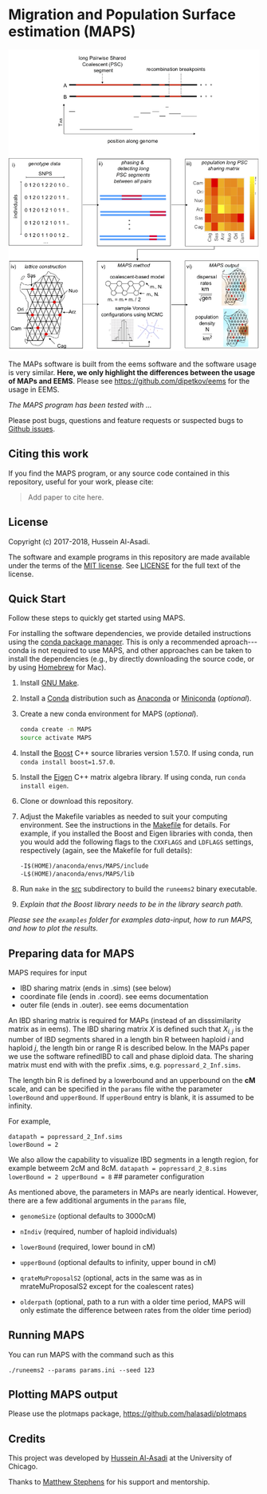 # Migration and Population Surface estimation (MAPS)

![Overview of the MAPS software](fig1-github.png) 

The MAPs software is built from the eems software and the software
usage is very similar. **Here, we only highlight the differences
between the usage of MAPs and EEMS**. Please see
https://github.com/dipetkov/eems for the usage in EEMS.

*The MAPS program has been tested with ...*

Please post bugs, questions and feature requests or suspected bugs to
[Github issues](https://github.com/halasadi/MAPS/issues).

## Citing this work

If you find the MAPS program, or any source code contained in this
repository, useful for your work, please cite:

> Add paper to cite here.

## License

Copyright (c) 2017-2018, Hussein Al-Asadi.

The software and example programs in this repository are made
available under the terms of the
[MIT license](https://opensource.org/licenses/mit-license.html).
See [LICENSE](LICENSE) for the full text of the license.

## Quick Start

Follow these steps to quickly get started using MAPS.

For installing the software dependencies, we provide detailed
instructions using the
[conda package manager](https://conda.io/docs). This is only a
recommended aproach---conda is not required to use MAPS, and other
approaches can be taken to install the dependencies (e.g., by directly
downloading the source code, or by using [Homebrew](http://brew.sh) for
Mac).

1. Install [GNU Make](https://www.gnu.org/software/make).

2. Install a [Conda](https://conda.io/docs) distribution such as
   [Anaconda](https://www.anaconda.com/download) or
   [Miniconda](https://conda.io/miniconda.html) (*optional*).

3. Create a new conda environment for MAPS (*optional*).

   ```bash
   conda create -n MAPS
   source activate MAPS
   ```
3. Install the [Boost](http://www.boost.org) C++ source libraries
   version 1.57.0. If using conda, run `conda install boost=1.57.0`.

4. Install the [Eigen](http://eigen.tuxfamily.org) C++ matrix algebra
   library. If using conda, run `conda install eigen`.

5. Clone or download this repository.

6. Adjust the Makefile variables as needed to suit your computing
   environment. See the instructions in the [Makefile](src/Makefile)
   for details. For example, if you installed the Boost and Eigen
   libraries with conda, then you would add the following flags to the
   `CXXFLAGS` and `LDFLAGS` settings, respectively (again, see the
   Makefile for full details):

   ```
   -I$(HOME)/anaconda/envs/MAPS/include
   -L$(HOME)/anaconda/envs/MAPS/lib
   ```

7. Run `make` in the [src](src) subdirectory to build the `runeems2`
   binary executable.

8. *Explain that the Boost library needs to be in the library search
   path.*

*Please see the `examples` folder for examples data-input, how to run
MAPS, and how to plot the results.*

## Preparing data for MAPS

MAPS requires for input

* IBD sharing matrix (ends in .sims) (see below)
* coordinate file (ends in .coord). see eems documentation
* outer file (ends in .outer). see eems documentation

An IBD sharing matrix is required for MAPs (instead of an
disssimilarity matrix as in eems). The IBD sharing matrix ${X}$ is
defined such that $X_{i,j}$ is the number of IBD segments shared in a
length bin R between haploid $i$ and haploid $j$, the length bin or
range R is described below. In the MAPs paper we use the software
refinedIBD to call and phase diploid data. The sharing matrix must end
with with the prefix .sims, e.g. `popressard_2_Inf.sims`.

The length bin R is defined by a lowerbound and an upperbound on the
**cM** scale, and can be specified in the `params` file withe the
parameter `lowerBound` and `upperBound`. If `upperBound` entry is
blank, it is assumed to be infinity.

For example,
```
datapath = popressard_2_Inf.sims
lowerBound = 2
```

We also allow the capability to visualize IBD segments in a length
region, for example betweem 2cM and 8cM.  ``` datapath =
popressard_2_8.sims lowerBound = 2 upperBound = 8 ``` ## parameter
configuration

As mentioned above, the parameters in MAPs are nearly
identical. However, there are a few additional arguments in the
`params` file,

* `genomeSize` (optional defaults to 3000cM)

* `nIndiv` (required, number of haploid individuals)

* `lowerBound` (required, lower bound in cM)

* `upperBound` (optional defaults to infinity, upper bound in cM)

* `qrateMuProposalS2` (optional, acts in the same was as in mrateMuProposalS2 except for the coalescent rates)

* `olderpath` (optional, path to a run with a older time period, MAPS
               will only estimate the difference between rates from
               the older time period)

## Running MAPS

You can run MAPS with the command such as this

```
./runeems2 --params params.ini --seed 123
```

## Plotting MAPS output

Please use the plotmaps package, https://github.com/halasadi/plotmaps

## Credits

This project was developed by
[Hussein Al-Asadi](https://github.com/halasadi) at the University of
Chicago.

Thanks to [Matthew Stephens](stephenslab.uchicago.edu) for his support
and mentorship.
